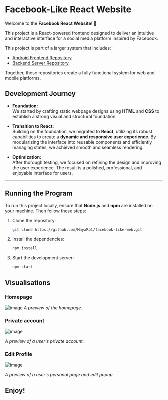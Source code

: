 # **Facebook-Like React Website**

Welcome to the **Facebook React Website**! 🎉

This project is a React-powered frontend designed to deliver an intuitive and interactive interface for a social media platform inspired by Facebook.

This project is part of a larger system that includes:
- [Android Frontend Repository](https://github.com/MayaRosen/facebook-like-android)
- [Backend Server Repository](https://github.com/MayaRosen/facebook-like-server)

Together, these repositories create a fully functional system for web and mobile platforms.

## **Development Journey**

- **Foundation:**  
  We started by crafting static webpage designs using **HTML** and **CSS** to establish a strong visual and structural foundation.

- **Transition to React:**  
  Building on the foundation, we migrated to **React**, utilizing its robust capabilities to create a **dynamic and responsive user experience**. By modularizing the interface into reusable components and efficiently managing states, we achieved smooth and seamless rendering.

- **Optimization:**  
  After thorough testing, we focused on refining the design and improving the user experience. The result is a polished, professional, and enjoyable interface for users.

---

## **Running the Program**

To run this project locally, ensure that **Node.js** and **npm** are installed on your machine. Then follow these steps:

1. Clone the repository:
   ```bash
   git clone https://github.com/MayaRo1/facebook-like-web.git
2. Install the dependencies:
   ```bash
   npm install
3. Start the development server:
   ```bash
   npm start

 ## **Visualisations**

### Homepage
![image](https://github.com/user-attachments/assets/facc27aa-1a93-4d6a-a7fa-7d9091e4def9) 
_A preview of the homepage._

### Private account
![image](https://github.com/user-attachments/assets/455df0c0-118c-465c-adcc-dc23e165fc4e)
 
_A preview of a user's private account._

### Edit Profile
![image](https://github.com/user-attachments/assets/f4cc1911-d787-4858-9983-ca802a2f5125)

_A preview of a user's personal page and edit popup._

## **Enjoy!**
